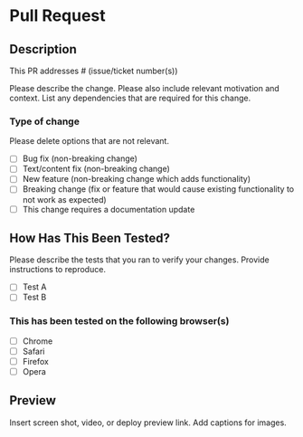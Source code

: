 # Pull Request

## Description

This PR addresses # (issue/ticket number(s))

Please describe the change. Please also include relevant motivation and context. List any dependencies that are required for this change.


### Type of change

Please delete options that are not relevant.

- [ ] Bug fix (non-breaking change)
- [ ] Text/content fix (non-breaking change)
- [ ] New feature (non-breaking change which adds functionality)
- [ ] Breaking change (fix or feature that would cause existing functionality to not work as expected)
- [ ] This change requires a documentation update

## How Has This Been Tested?

Please describe the tests that you ran to verify your changes. Provide instructions to reproduce. 

- [ ] Test A
- [ ] Test B

### This has been tested on the following browser(s)

- [ ] Chrome
- [ ] Safari
- [ ] Firefox
- [ ] Opera

## Preview

Insert screen shot, video, or deploy preview link. Add captions for images.

